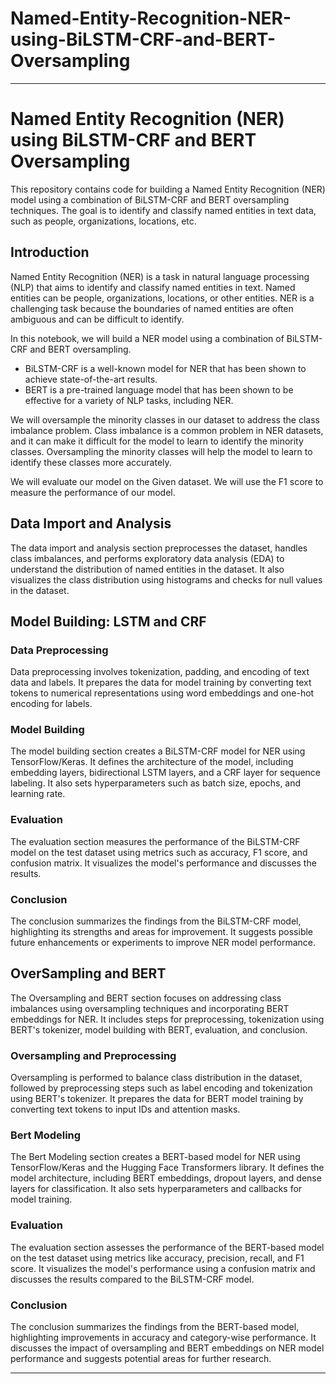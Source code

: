 # Named-Entity-Recognition-NER-using-BiLSTM-CRF-and-BERT-Oversampling


									

---

# Named Entity Recognition (NER) using BiLSTM-CRF and BERT Oversampling

This repository contains code for building a Named Entity Recognition (NER) model using a combination of BiLSTM-CRF and BERT oversampling techniques. The goal is to identify and classify named entities in text data, such as people, organizations, locations, etc.

## Introduction
Named Entity Recognition (NER) is a task in natural language processing (NLP) that aims to identify and classify named entities in text. Named entities can be people, organizations, locations, or other entities. NER is a challenging task because the boundaries of named entities are often ambiguous and can be difficult to identify.

In this notebook, we will build a NER model using a combination of BiLSTM-CRF and BERT oversampling.

- BiLSTM-CRF is a well-known model for NER that has been shown to achieve state-of-the-art results.
- BERT is a pre-trained language model that has been shown to be effective for a variety of NLP tasks, including NER.

We will oversample the minority classes in our dataset to address the class imbalance problem. Class imbalance is a common problem in NER datasets, and it can make it difficult for the model to learn to identify the minority classes. Oversampling the minority classes will help the model to learn to identify these classes more accurately.

We will evaluate our model on the Given dataset. We will use the F1 score to measure the performance of our model.

## Data Import and Analysis
The data import and analysis section preprocesses the dataset, handles class imbalances, and performs exploratory data analysis (EDA) to understand the distribution of named entities in the dataset. It also visualizes the class distribution using histograms and checks for null values in the dataset.

## Model Building: LSTM and CRF
### Data Preprocessing
Data preprocessing involves tokenization, padding, and encoding of text data and labels. It prepares the data for model training by converting text tokens to numerical representations using word embeddings and one-hot encoding for labels.

### Model Building
The model building section creates a BiLSTM-CRF model for NER using TensorFlow/Keras. It defines the architecture of the model, including embedding layers, bidirectional LSTM layers, and a CRF layer for sequence labeling. It also sets hyperparameters such as batch size, epochs, and learning rate.

### Evaluation
The evaluation section measures the performance of the BiLSTM-CRF model on the test dataset using metrics such as accuracy, F1 score, and confusion matrix. It visualizes the model's performance and discusses the results.

### Conclusion
The conclusion summarizes the findings from the BiLSTM-CRF model, highlighting its strengths and areas for improvement. It suggests possible future enhancements or experiments to improve NER model performance.

## OverSampling and BERT
The Oversampling and BERT section focuses on addressing class imbalances using oversampling techniques and incorporating BERT embeddings for NER. It includes steps for preprocessing, tokenization using BERT's tokenizer, model building with BERT, evaluation, and conclusion.

### Oversampling and Preprocessing
Oversampling is performed to balance class distribution in the dataset, followed by preprocessing steps such as label encoding and tokenization using BERT's tokenizer. It prepares the data for BERT model training by converting text tokens to input IDs and attention masks.

### Bert Modeling
The Bert Modeling section creates a BERT-based model for NER using TensorFlow/Keras and the Hugging Face Transformers library. It defines the model architecture, including BERT embeddings, dropout layers, and dense layers for classification. It also sets hyperparameters and callbacks for model training.

### Evaluation
The evaluation section assesses the performance of the BERT-based model on the test dataset using metrics like accuracy, precision, recall, and F1 score. It visualizes the model's performance using a confusion matrix and discusses the results compared to the BiLSTM-CRF model.

### Conclusion
The conclusion summarizes the findings from the BERT-based model, highlighting improvements in accuracy and category-wise performance. It discusses the impact of oversampling and BERT embeddings on NER model performance and suggests potential areas for further research.

---

